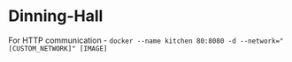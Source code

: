 # Dinning-Hall
For HTTP communication - ```docker --name kitchen 80:8080 -d --network="[CUSTOM_NETWORK]" [IMAGE]```
